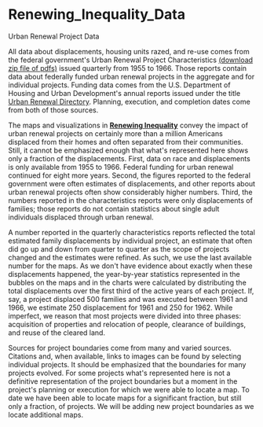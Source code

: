 # Renewing_Inequality_Data
Urban Renewal Project Data

All data about displacements, housing units razed, and re-use comes from the federal government's Urban Renewal Project Characteristics [(download zip file of pdfs)](http://s3.amazonaws.com/dsl-general/renewal/characteristic_reports.zip) issued quarterly from 1955 to 1966. Those reports contain data about federally funded urban renewal projects in the aggregate and for individual projects. Funding data comes from the U.S. Department of Housing and Urban Development's annual reports issued under the title [Urban Renewal Directory](https://catalog.hathitrust.org/Record/000056671/Home). Planning, execution, and completion dates come from both of those sources.

The maps and visualizations in **[Renewing Inequality](http://dsl.richmond.edu/panorama/renewal/)** convey the impact of urban renewal projects on certainly more than a million Americans displaced from their homes and often separated from their communities. Still, it cannot be emphasized enough that what's represented here shows only a fraction of the displacements. First, data on race and displacements is only available from 1955 to 1966. Federal funding for urban renewal continued for eight more years. Second, the figures reported to the federal government were often estimates of displacements, and other reports about urban renewal projects often show considerably higher numbers. Third, the numbers reported in the characteristics reports were only displacements of families; those reports do not contain statistics about single adult individuals displaced through urban renewal.

A number reported in the quarterly characteristics reports reflected the total estimated family displacements by individual project, an estimate that often did go up and down from quarter to quarter as the scope of projects changed and the estimates were refined. As such, we use the last available number for the maps. As we don't have evidence about exactly when these displacements happened, the year-by-year statistics represented in the bubbles on the maps and in the charts were calculated by distributing the total displacements over the first third of the active years of each project. If, say, a project displaced 500 families and was executed between 1961 and 1966, we estimate 250 displacement for 1961 and 250 for 1962. While imperfect, we reason that most projects were divided into three phases: acquisition of properties and relocation of people, clearance of buildings, and reuse of the cleared land.

Sources for project boundaries come from many and varied sources. Citations and, when available, links to images can be found by selecting individual projects. It should be emphasized that the boundaries for many projects evolved. For some projects what's represented here is not a definitive representation of the project boundaries but a moment in the project's planning or execution for which we were able to locate a map. To date we have been able to locate maps for a significant fraction, but still only a fraction, of projects. We will be adding new project boundaries as we locate additional maps.